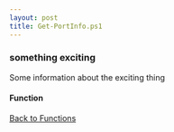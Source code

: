 ```yaml
---
layout: post
title: Get-PortInfo.ps1
---
```


### something exciting

Some information about the exciting thing

#### Function

<script async src="https://gist-it.appspot.com/github.com/BanterBoy/scripts-blog/blob/master/PowerShell/functions/Get-PortInfo.ps1" crossorigin="anonymous"></script>

<a href="/menu/_pages/functions.html">Back to Functions</a>
